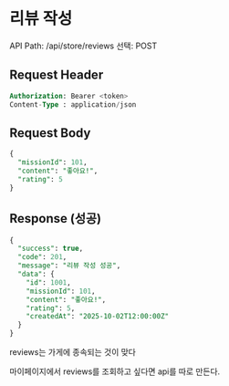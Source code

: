 # 리뷰 작성

API Path: /api/store/reviews
선택: POST

## **Request Header**

```sql
Authorization: Bearer <token>
Content-Type : application/json
```

## Request Body

```sql
{
  "missionId": 101,
  "content": "좋아요!",
  "rating": 5
}
```

## Response (성공)

```sql
{
  "success": true,
  "code": 201,
  "message": "리뷰 작성 성공",
  "data": {
    "id": 1001,
    "missionId": 101,
    "content": "좋아요!",
    "rating": 5,
    "createdAt": "2025-10-02T12:00:00Z"
  }
}
```

reviews는 가게에 종속되는 것이 맞다

마이페이지에서 reviews를 조회하고 싶다면 api를 따로 만든다.
